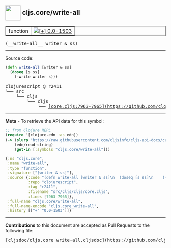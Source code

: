 ## <img width="48px" valign="middle" src="http://i.imgur.com/Hi20huC.png"> cljs.core/write-all

 <table border="1">
<tr>

<td>function</td>
<td><a href="https://github.com/cljsinfo/cljs-api-docs/tree/0.0-1503"><img valign="middle" alt="[+] 0.0-1503" src="https://img.shields.io/badge/+-0.0--1503-lightgrey.svg"></a> </td>
</tr>
</table>

 <samp>
(__write-all__ writer & ss)<br>
</samp>

---





Source code:

```clj
(defn write-all [writer & ss]
  (doseq [s ss]
    (-write writer s)))
```

 <pre>
clojurescript @ r2411
└── src
    └── cljs
        └── cljs
            └── <ins>[core.cljs:7963-7965](https://github.com/clojure/clojurescript/blob/r2411/src/cljs/cljs/core.cljs#L7963-L7965)</ins>
</pre>


---

__Meta__ - To retrieve the API data for this symbol:

```clj
;; from Clojure REPL
(require '[clojure.edn :as edn])
(-> (slurp "https://raw.githubusercontent.com/cljsinfo/cljs-api-docs/catalog/cljs-api.edn")
    (edn/read-string)
    (get-in [:symbols "cljs.core/write-all"]))
```

```clj
{:ns "cljs.core",
 :name "write-all",
 :type "function",
 :signature ["[writer & ss]"],
 :source {:code "(defn write-all [writer & ss]\n  (doseq [s ss]\n    (-write writer s)))",
          :repo "clojurescript",
          :tag "r2411",
          :filename "src/cljs/cljs/core.cljs",
          :lines [7963 7965]},
 :full-name "cljs.core/write-all",
 :full-name-encode "cljs.core_write-all",
 :history [["+" "0.0-1503"]]}

```

---

__Contributions__ to this document are accepted as Pull Requests to the following file:

 <pre>
[cljsdoc/cljs.core_write-all.cljsdoc](https://github.com/cljsinfo/cljs-api-docs/blob/master/cljsdoc/cljs.core_write-all.cljsdoc)
</pre>


